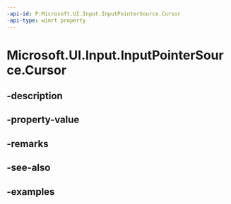 ```yaml
---
-api-id: P:Microsoft.UI.Input.InputPointerSource.Cursor
-api-type: winrt property
---
```


# Microsoft.UI.Input.InputPointerSource.Cursor

<!--
public Microsoft.UI.Input.InputCursor Cursor { get; set; }
-->


## -description

## -property-value

## -remarks

## -see-also

## -examples


